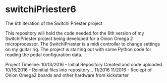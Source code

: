 # switchiPriester6
The 6th iteration of the Switchi Priester project

This repository will hold the code needed for the 6th version of my SwitchiPriester project being developed for a Onion Omega 2 
microprocessor. The SwitchiPriester is a midi controller to change settings on my guitar rig. The project is starting out with some 
Python code for reading the pedal configuration data.

Project Timeline:
10/13/2016  - Initial Repository Created and code uploaded
10/16/2016  - Reinitial files into repository... 11/2016
11/2016     - Reciept of Onion Omega2 boards and other hardware from kickstarter 